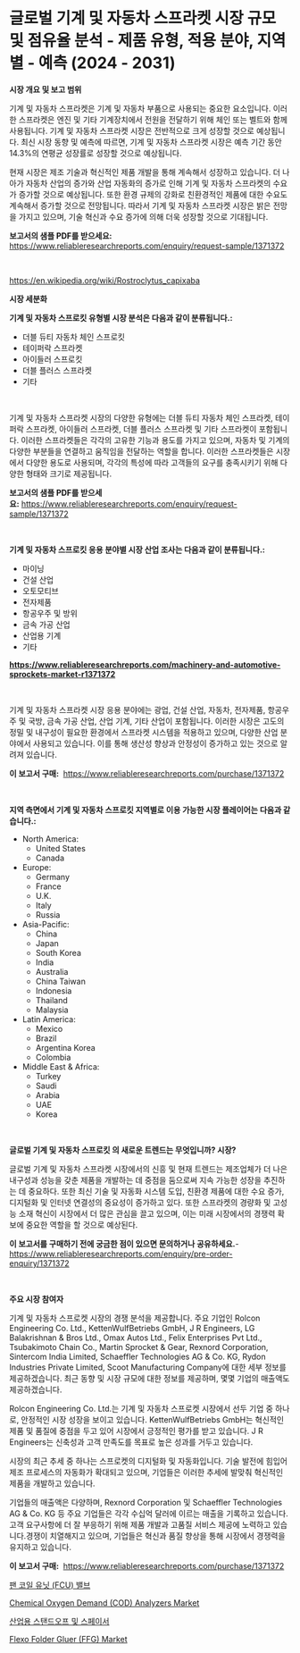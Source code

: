 <p><h1>글로벌 기계 및 자동차 스프라켓 시장 규모 및 점유율 분석 - 제품 유형, 적용 분야, 지역별 - 예측 (2024 - 2031)</h1></p><p><strong>시장 개요 및 보고 범위</strong></p>
<p><p>기계 및 자동차 스프라켓은 기계 및 자동차 부품으로 사용되는 중요한 요소입니다. 이러한 스프라켓은 엔진 및 기타 기계장치에서 전원을 전달하기 위해 체인 또는 벨트와 함께 사용됩니다. 기계 및 자동차 스프라켓 시장은 전반적으로 크게 성장할 것으로 예상됩니다. 최신 시장 동향 및 예측에 따르면, 기계 및 자동차 스프라켓 시장은 예측 기간 동안 14.3%의 연평균 성장률로 성장할 것으로 예상됩니다. </p><p>현재 시장은 제조 기술과 혁신적인 제품 개발을 통해 계속해서 성장하고 있습니다. 더 나아가 자동차 산업의 증가와 산업 자동화의 증가로 인해 기계 및 자동차 스프라켓의 수요가 증가할 것으로 예상됩니다. 또한 환경 규제의 강화로 친환경적인 제품에 대한 수요도 계속해서 증가할 것으로 전망됩니다. 따라서 기계 및 자동차 스프라켓 시장은 밝은 전망을 가지고 있으며, 기술 혁신과 수요 증가에 의해 더욱 성장할 것으로 기대됩니다.</p></p>
<p><strong>보고서의 샘플 PDF를 받으세요:</strong> <a href="https://www.reliableresearchreports.com/enquiry/request-sample/1371372">https://www.reliableresearchreports.com/enquiry/request-sample/1371372</a></p>
<p>&nbsp;</p>
<p><a href="https://en.wikipedia.org/wiki/Rostroclytus_capixaba">https://en.wikipedia.org/wiki/Rostroclytus_capixaba</a></p>
<p><strong>시장 세분화</strong></p>
<p><strong>기계 및 자동차 스프로킷 유형별 시장 분석은 다음과 같이 분류됩니다.:</strong></p>
<p><ul><li>더블 듀티 자동차 체인 스프로킷</li><li>테이퍼락 스프라켓</li><li>아이들러 스프로킷</li><li>더블 플러스 스프라켓</li><li>기타</li></ul></p>
<p>&nbsp;</p>
<p><p>기계 및 자동차 스프라켓 시장의 다양한 유형에는 더블 듀티 자동차 체인 스프라켓, 테이퍼락 스프라켓, 아이들러 스프라켓, 더블 플러스 스프라켓 및 기타 스프라켓이 포함됩니다. 이러한 스프라켓들은 각각의 고유한 기능과 용도를 가지고 있으며, 자동차 및 기계의 다양한 부분들을 연결하고 움직임을 전달하는 역할을 합니다. 이러한 스프라켓들은 시장에서 다양한 용도로 사용되며, 각각의 특성에 따라 고객들의 요구를 충족시키기 위해 다양한 형태와 크기로 제공됩니다.</p></p>
<p><strong>보고서의 샘플 PDF를 받으세요:</strong>&nbsp;<a href="https://www.reliableresearchreports.com/enquiry/request-sample/1371372">https://www.reliableresearchreports.com/enquiry/request-sample/1371372</a></p>
<p>&nbsp;</p>
<p><strong> 기계 및 자동차 스프로킷 응용 분야별 시장 산업 조사는 다음과 같이 분류됩니다.:</strong></p>
<p><ul><li>마이닝</li><li>건설 산업</li><li>오토모티브</li><li>전자제품</li><li>항공우주 및 방위</li><li>금속 가공 산업</li><li>산업용 기계</li><li>기타</li></ul></p>
<p><strong><a href="https://www.reliableresearchreports.com/machinery-and-automotive-sprockets-market-r1371372">https://www.reliableresearchreports.com/machinery-and-automotive-sprockets-market-r1371372</a></strong></p>
<p>&nbsp;</p>
<p><p>기계 및 자동차 스프라켓 시장 응용 분야에는 광업, 건설 산업, 자동차, 전자제품, 항공우주 및 국방, 금속 가공 산업, 산업 기계, 기타 산업이 포함됩니다. 이러한 시장은 고도의 정밀 및 내구성이 필요한 환경에서 스프라켓 시스템을 적용하고 있으며, 다양한 산업 분야에서 사용되고 있습니다. 이를 통해 생산성 향상과 안정성이 증가하고 있는 것으로 알려져 있습니다.</p></p>
<p><strong>이 보고서 구매:</strong>&nbsp; <a href="https://www.reliableresearchreports.com/purchase/1371372">https://www.reliableresearchreports.com/purchase/1371372</a></p>
<p>&nbsp;</p>
<p><strong>지역 측면에서 기계 및 자동차 스프로킷 지역별로 이용 가능한 시장 플레이어는 다음과 같습니다.:</strong></p>
<p><ul>
    <li>
        North America:
        <ul>
            <li>United States</li>
            <li>Canada</li>
        </ul>
    </li>
    <li>
        Europe:
        <ul>
            <li>Germany</li>
            <li>France</li>
            <li>U.K.</li>
            <li>Italy</li>
            <li>Russia</li>
        </ul>
    </li>
    <li>
        Asia-Pacific:
        <ul>
            <li>China</li>
            <li>Japan</li>
            <li>South Korea</li>
            <li>India</li>
            <li>Australia</li>
            <li>China Taiwan</li>
            <li>Indonesia</li>
            <li>Thailand</li>
            <li>Malaysia</li>
        </ul>
    </li>
    <li>
        Latin America:
        <ul>
            <li>Mexico</li>
            <li>Brazil</li>
            <li>Argentina Korea</li>
            <li>Colombia</li>
        </ul>
    </li>
    <li>
        Middle East & Africa:
        <ul>
            <li>Turkey</li>
            <li>Saudi</li>
            <li>Arabia</li>
            <li>UAE</li>
            <li>Korea</li>
        </ul>
    </li>
    </ul></p>
<p>&nbsp;</p>
<p><strong>글로벌 기계 및 자동차 스프로킷 의 새로운 트렌드는 무엇입니까? 시장?</strong></p>
<p><p>글로벌 기계 및 자동차 스프라켓 시장에서의 신흥 및 현재 트렌드는 제조업체가 더 나은 내구성과 성능을 갖춘 제품을 개발하는 데 중점을 둠으로써 지속 가능한 성장을 추진하는 데 중요하다. 또한 최신 기술 및 자동화 시스템 도입, 친환경 제품에 대한 수요 증가, 디지털화 및 인터넷 연결성의 중요성이 증가하고 있다. 또한 스프라켓의 경량화 및 고성능 소재 혁신이 시장에서 더 많은 관심을 끌고 있으며, 이는 미래 시장에서의 경쟁력 확보에 중요한 역할을 할 것으로 예상된다.</p></p>
<p><strong>이 보고서를 구매하기 전에 궁금한 점이 있으면 문의하거나 공유하세요.</strong>- <a href="https://www.reliableresearchreports.com/enquiry/pre-order-enquiry/1371372">https://www.reliableresearchreports.com/enquiry/pre-order-enquiry/1371372</a></p>
<p>&nbsp;</p>
<p><strong>주요 시장 참여자</strong></p>
<p><p>기계 및 자동차 스프로켓 시장의 경쟁 분석을 제공합니다. 주요 기업인 Rolcon Engineering Co. Ltd., KettenWulfBetriebs GmbH, J R Engineers, LG Balakrishnan & Bros Ltd., Omax Autos Ltd., Felix Enterprises Pvt Ltd., Tsubakimoto Chain Co., Martin Sprocket & Gear, Rexnord Corporation, Sintercom India Limited, Schaeffler Technologies AG & Co. KG, Rydon Industries Private Limited, Scoot Manufacturing Company에 대한 세부 정보를 제공하겠습니다. 최근 동향 및 시장 규모에 대한 정보를 제공하며, 몇몇 기업의 매출액도 제공하겠습니다.</p><p>Rolcon Engineering Co. Ltd.는 기계 및 자동차 스프로켓 시장에서 선두 기업 중 하나로, 안정적인 시장 성장을 보이고 있습니다. KettenWulfBetriebs GmbH는 혁신적인 제품 및 품질에 중점을 두고 있어 시장에서 긍정적인 평가를 받고 있습니다. J R Engineers는 신축성과 고객 만족도를 목표로 높은 성과를 거두고 있습니다.</p><p>시장의 최근 추세 중 하나는 스프로켓의 디지털화 및 자동화입니다. 기술 발전에 힘입어 제조 프로세스의 자동화가 확대되고 있으며, 기업들은 이러한 추세에 발맞춰 혁신적인 제품을 개발하고 있습니다.</p><p>기업들의 매출액은 다양하며, Rexnord Corporation 및 Schaeffler Technologies AG & Co. KG 등 주요 기업들은 각각 수십억 달러에 이르는 매출을 기록하고 있습니다.고객 요구사항에 더 잘 부응하기 위해 제품 개발과 고품질 서비스 제공에 노력하고 있습니다.경쟁이 치열해지고 있으며, 기업들은 혁신과 품질 향상을 통해 시장에서 경쟁력을 유지하고 있습니다.</p></p>
<p><strong>이 보고서 구매:</strong>&nbsp;&nbsp;<a href="https://www.reliableresearchreports.com/purchase/1371372">https://www.reliableresearchreports.com/purchase/1371372</a></p>
<p><p><a href="https://github.com/KellyLyncyh543964/Market-Research-Report-List-2/blob/main/9114366137123.md">팬 코일 유닛 (FCU) 밸브</a></p><p><a href="https://issuu.com/reportprime-2/docs/chemical-oxygen-demand-cod-analyzers-market-size-2">Chemical Oxygen Demand (COD) Analyzers Market</a></p><p><a href="https://github.com/laholand/Market-Research-Report-List-4/blob/main/7695292137122.md">산업용 스탠드오프 및 스페이서</a></p><p><a href="https://issuu.com/reportprime-2/docs/flexo-folder-gluer-ffg-market-size-2030.pptx">Flexo Folder Gluer (FFG) Market</a></p></p>